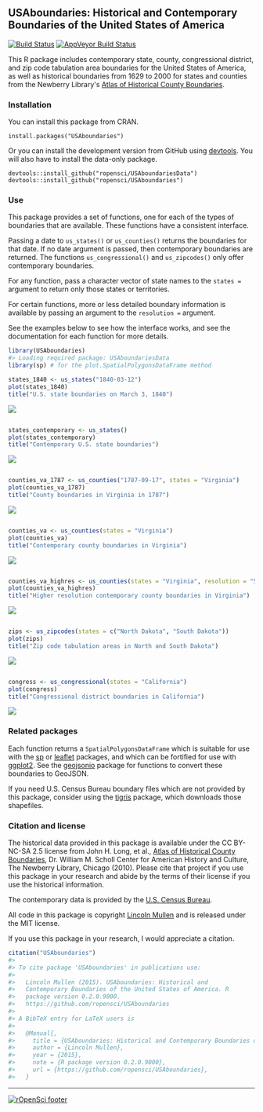<!-- README.md is generated from README.Rmd. Please edit that file -->
USAboundaries: Historical and Contemporary Boundaries of the United States of America
-------------------------------------------------------------------------------------

[![Build Status](https://travis-ci.org/ropensci/USAboundaries.png?branch=master)](https://travis-ci.org/ropensci/USAboundaries) [![AppVeyor Build Status](https://ci.appveyor.com/api/projects/status/github/ropensci/USAboundaries?branch=master)](https://ci.appveyor.com/project/ropensci/USAboundaries)

This R package includes contemporary state, county, congressional district, and zip code tabulation area boundaries for the United States of America, as well as historical boundaries from 1629 to 2000 for states and counties from the Newberry Library's [Atlas of Historical County Boundaries](http://publications.newberry.org/ahcbp/).

### Installation

You can install this package from CRAN.

    install.packages("USAboundaries")

Or you can install the development version from GitHub using [devtools](https://github.com/hadley/devtools). You will also have to install the data-only package.

    devtools::install_github("ropensci/USAboundariesData")
    devtools::install_github("ropensci/USAboundaries")

### Use

This package provides a set of functions, one for each of the types of boundaries that are available. These functions have a consistent interface.

Passing a date to `us_states()` or `us_counties()` returns the boundaries for that date. If no date argument is passed, then contemporary boundaries are returned. The functions `us_congressional()` and `us_zipcodes()` only offer contemporary boundaries.

For any function, pass a character vector of state names to the `states =` argument to return only those states or territories.

For certain functions, more or less detailed boundary information is available by passing an argument to the `resolution =` argument.

See the examples below to see how the interface works, and see the documentation for each function for more details.

``` r
library(USAboundaries) 
#> Loading required package: USAboundariesData
library(sp) # for the plot.SpatialPolygonsDataFrame method

states_1840 <- us_states("1840-03-12")
plot(states_1840)
title("U.S. state boundaries on March 3, 1840")
```

![](README-unnamed-chunk-2-1.png)

``` r

states_contemporary <- us_states()
plot(states_contemporary)
title("Contemporary U.S. state boundaries")
```

![](README-unnamed-chunk-2-2.png)

``` r

counties_va_1787 <- us_counties("1787-09-17", states = "Virginia")
plot(counties_va_1787)
title("County boundaries in Virginia in 1787")
```

![](README-unnamed-chunk-2-3.png)

``` r

counties_va <- us_counties(states = "Virginia")
plot(counties_va)
title("Contemporary county boundaries in Virginia")
```

![](README-unnamed-chunk-2-4.png)

``` r

counties_va_highres <- us_counties(states = "Virginia", resolution = "500k")
plot(counties_va_highres)
title("Higher resolution contemporary county boundaries in Virginia")
```

![](README-unnamed-chunk-2-5.png)

``` r

zips <- us_zipcodes(states = c("North Dakota", "South Dakota"))
plot(zips)
title("Zip code tabulation areas in North and South Dakota")
```

![](README-unnamed-chunk-2-6.png)

``` r

congress <- us_congressional(states = "California")
plot(congress)
title("Congressional district boundaries in California")
```

![](README-unnamed-chunk-2-7.png)

### Related packages

Each function returns a `SpatialPolygonsDataFrame` which is suitable for use with the [sp](http://cran.rstudio.org/web/packages/sp/) or [leaflet](http://cran.rstudio.org/web/packages/leaflet/) packages, and which can be fortified for use with [ggplot2](http://cran.rstudio.org/web/packages/%20ggplot2/). See the [geojsonio](http://cran.rstudio.org/web/packages/geojsonio/) package for functions to convert these boundaries to GeoJSON.

If you need U.S. Census Bureau boundary files which are not provided by this package, consider using the [tigris](https://github.com/walkerke/tigris) package, which downloads those shapefiles.

### Citation and license

The historical data provided in this package is available under the CC BY-NC-SA 2.5 license from John H. Long, et al., [Atlas of Historical County Boundaries](http://publications.newberry.org/ahcbp/), Dr. William M. Scholl Center for American History and Culture, The Newberry Library, Chicago (2010). Please cite that project if you use this package in your research and abide by the terms of their license if you use the historical information.

The contemporary data is provided by the [U.S. Census Bureau](https://www.census.gov/geo/maps-data/).

All code in this package is copyright [Lincoln Mullen](http://lincolnmullen.com) and is released under the MIT license.

If you use this package in your research, I would appreciate a citation.

``` r
citation("USAboundaries")
#> 
#> To cite package 'USAboundaries' in publications use:
#> 
#>   Lincoln Mullen (2015). USAboundaries: Historical and
#>   Contemporary Boundaries of the United States of America. R
#>   package version 0.2.0.9000.
#>   https://github.com/ropensci/USAboundaries
#> 
#> A BibTeX entry for LaTeX users is
#> 
#>   @Manual{,
#>     title = {USAboundaries: Historical and Contemporary Boundaries of the United States of America},
#>     author = {Lincoln Mullen},
#>     year = {2015},
#>     note = {R package version 0.2.0.9000},
#>     url = {https://github.com/ropensci/USAboundaries},
#>   }
```

------------------------------------------------------------------------

[![rOpenSci footer](http://ropensci.org/public_images/github_footer.png)](http://ropensci.org)

